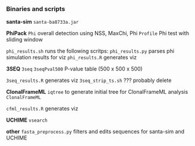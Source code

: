### Binaries and scripts
**santa-sim**
`santa-ba8733a.jar`

**PhiPack**
`Phi` overall detection using NSS, MaxChi, Phi
`Profile` Phi test with sliding window

`phi_results.sh` runs the following scritps:
`phi_results.py` parses phi simulation results for viz
`phi_results.R` generates viz

**3SEQ**
`3seq`
`3seqPval500` P-value table (500 x 500 x 500)

`3seq_results.R` generates viz
`3seq_strip_ts.sh` ??? probably delete

**ClonalFrameML**
`iqtree` to generate initial tree for ClonalFrameML analysis
`ClonalFrameML`

`cfml_results.R` generates viz

**UCHIME**
`vsearch`

**other**
`fasta_preprocess.py` filters and edits sequences for santa-sim and UCHIME
